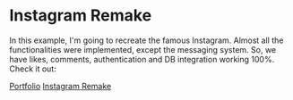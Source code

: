 # Instagram Remake

In this example, I'm going to recreate the famous Instagram. Almost all the functionalities were implemented, except the messaging system. So, we have likes, comments, authentication and DB integration working 100%. Check it out:

[Portfolio](https://johanalves.com/)
[Instagram Remake](https://portfolio5.johanalves.com/)
